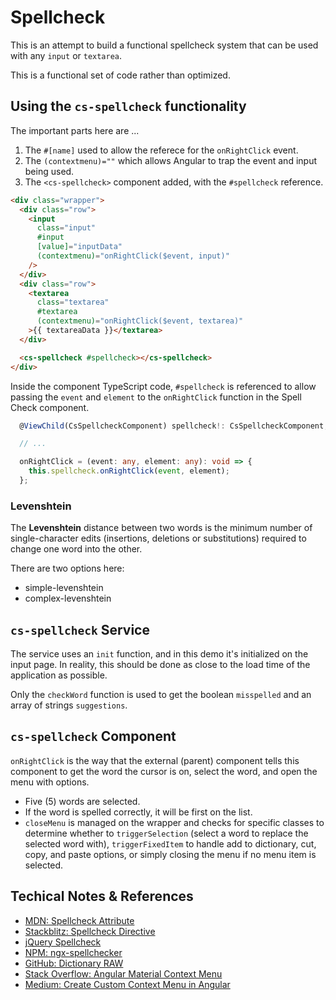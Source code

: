 # Spellcheck

This is an attempt to build a functional spellcheck system that can be used with any `input` or `textarea`.

This is a functional set of code rather than optimized.

## Using the `cs-spellcheck` functionality

The important parts here are ...

1. The `#[name]` used to allow the referece for the `onRightClick` event.
2. The `(contextmenu)=""` which allows Angular to trap the event and input being used.
3. The `<cs-spellcheck>` component added, with the `#spellcheck` reference.

```html
<div class="wrapper">
  <div class="row">
    <input
      class="input"
      #input
      [value]="inputData"
      (contextmenu)="onRightClick($event, input)"
    />
  </div>
  <div class="row">
    <textarea
      class="textarea"
      #textarea
      (contextmenu)="onRightClick($event, textarea)"
    >{{ textareaData }}</textarea>
  </div>

  <cs-spellcheck #spellcheck></cs-spellcheck>
</div>
```

Inside the component TypeScript code, `#spellcheck` is referenced to allow passing the `event` and `element` to the `onRightClick` function in the Spell Check component.

```typescript
  @ViewChild(CsSpellcheckComponent) spellcheck!: CsSpellcheckComponent;

  // ...

  onRightClick = (event: any, element: any): void => {
    this.spellcheck.onRightClick(event, element);
  };
```

### Levenshtein

The **Levenshtein** distance between two words is the minimum number of single-character edits (insertions, deletions or substitutions) required to change one word into the other.

There are two options here:

* simple-levenshtein
* complex-levenshtein

## `cs-spellcheck` Service

The service uses an `init` function, and in this demo it's initialized on the input page. In reality, this should be done as close to the load time of the application as possible.

Only the `checkWord` function is used to get the boolean `misspelled` and an array of strings `suggestions`.

## `cs-spellcheck` Component

`onRightClick` is the way that the external (parent) component tells this component to get the word the cursor is on, select the word, and open the menu with options.

* Five (5) words are selected.
* If the word is spelled correctly, it will be first on the list.
* `closeMenu` is managed on the wrapper and checks for specific classes to determine whether to `triggerSelection` (select a word to replace the selected word with), `triggerFixedItem` to handle add to dictionary, cut, copy, and paste options, or simply closing the menu if no menu item is selected.

## Techical Notes & References

* [MDN: Spellcheck Attribute](https://developer.mozilla.org/en-US/docs/Web/HTML/Global_attributes/spellcheck)
* [Stackblitz: Spellcheck Directive](https://stackblitz.com/edit/custom-spell-check?file=src%2Fapp%2Fauto-spell-check.directive.ts)
* [jQuery Spellcheck](https://www.javascriptspellcheck.com/)
* [NPM: ngx-spellchecker](https://www.npmjs.com/package/ngx-spellchecker?activeTab=readme)
* [GitHub: Dictionary RAW](https://raw.githubusercontent.com/JacobSamro/ngx-spellchecker/master/dict/normalized_en-US.dic)
* [Stack Overflow: Angular Material Context Menu](https://stackoverflow.com/questions/77608499/angular-material-custom-context-menu-right-click)
* [Medium: Create Custom Context Menu in Angular](https://medium.com/weekly-webtips/create-custom-context-menu-in-angular-efeae0137e1a)
